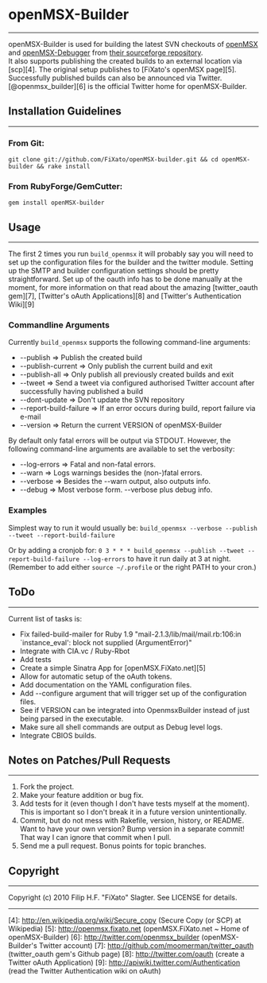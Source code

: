 # openMSX-Builder
******************************************************************************
openMSX-Builder is used for building the latest SVN checkouts of [openMSX][1] and [openMSX-Debugger][2] from [their sourceforge repository][3].  
It also supports publishing the created builds to an external location via [scp][4]. The original setup publishes to [FiXato's openMSX page][5].  
Successfully published builds can also be announced via Twitter. [@openmsx_builder][6] is the official Twitter home for openMSX-Builder.  


## Installation Guidelines
******************************************************************************

### From Git:
`git clone git://github.com/FiXato/openMSX-builder.git && cd openMSX-builder && rake install`

### From RubyForge/GemCutter:
`gem install openMSX-builder`


## Usage
******************************************************************************

The first 2 times you run `build_openmsx` it will probably say you will need to set up the configuration files for the builder and the twitter module.
Setting up the SMTP and builder configuration settings should be pretty straightforward.
Set up of the oauth info has to be done manually at the moment, for more information on that read about the amazing [twitter_oauth gem][7], [Twitter's oAuth Applications][8] and [Twitter's Authentication Wiki][9]


### Commandline Arguments

Currently `build_openmsx` supports the following command-line arguments:

* --publish               => Publish the created build
* --publish-current       => Only publish the current build and exit
* --publish-all           => Only publish all previously created builds and exit
* --tweet                 => Send a tweet via configured authorised Twitter account after successfully having published a build
* --dont-update           => Don't update the SVN repository
* --report-build-failure  => If an error occurs during build, report failure via e-mail
* --version               => Return the current VERSION of openMSX-Builder

By default only fatal errors will be output via STDOUT.
However, the following command-line arguments are available to set the verbosity:

* --log-errors            => Fatal and non-fatal errors.
* --warn                  => Logs warnings besides the (non-)fatal errors.
* --verbose               => Besides the --warn output, also outputs info.
* --debug                 => Most verbose form. --verbose plus debug info.

### Examples

Simplest way to run it would usually be:
`build_openmsx --verbose --publish --tweet --report-build-failure`

Or by adding a cronjob for:
`0 3 * * * build_openmsx --publish --tweet --report-build-failure --log-errors`
to have it run daily at 3 at night.
(Remember to add either `source ~/.profile` or the right PATH to your cron.)


## ToDo
******************************************************************************
Current list of tasks is:

+ Fix failed-build-mailer for Ruby 1.9
    "mail-2.1.3/lib/mail/mail.rb:106:in `instance_eval': block not supplied (ArgumentError)"
+ Integrate with CIA.vc / Ruby-Rbot
+ Add tests
+ Create a simple Sinatra App for [openMSX.FiXato.net][5]
+ Allow for automatic setup of the oAuth tokens.
+ Add documentation on the YAML configuration files.
+ Add --configure argument that will trigger set up of the configuration files.
+ See if VERSION can be integrated into OpenmsxBuilder instead of just being parsed in the executable.
+ Make sure all shell commands are output as Debug level logs.
+ Integrate CBIOS builds.

## Notes on Patches/Pull Requests
******************************************************************************

1. Fork the project.
2. Make your feature addition or bug fix.
3. Add tests for it (even though I don't have tests myself at the moment). 
  This is important so I don't break it in a future version unintentionally.
4. Commit, but do not mess with Rakefile, version, history, or README.
  Want to have your own version? Bump version in a separate commit!
  That way I can ignore that commit when I pull.
5. Send me a pull request. Bonus points for topic branches.


## Copyright
******************************************************************************
Copyright (c) 2010 Filip H.F. "FiXato" Slagter. See LICENSE for details.


******************************************************************************
[1]: https://openmsx.svn.sourceforge.net/svnroot/openmsx/openmsx/trunk (openMSX SVN Trunk)
[2]: https://openmsx.svn.sourceforge.net/svnroot/openmsx/openmsx-debugger/trunk (openMSX-Debugger SVN Trunk)
[3]: http://openmsx.sf.net (openMSX at SourceForge.net)
[4]: http://en.wikipedia.org/wiki/Secure_copy (Secure Copy (or SCP) at Wikipedia)
[5]: http://openmsx.fixato.net (openMSX.FiXato.net ~ Home of openMSX-Builder)
[6]: http://twitter.com/openmsx_builder (openMSX-Builder's Twitter account)
[7]: http://github.com/moomerman/twitter_oauth (twitter_oauth gem's Github page)
[8]: http://twitter.com/oauth (create a Twitter oAuth Application)
[9]: http://apiwiki.twitter.com/Authentication (read the Twitter Authentication wiki on oAuth)